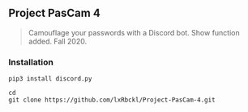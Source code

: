 ## Project PasCam 4
> Camouflage your passwords with a Discord bot. Show function added. Fall 2020.

### Installation
```
pip3 install discord.py

cd
git clone https://github.com/lxRbckl/Project-PasCam-4.git
```

